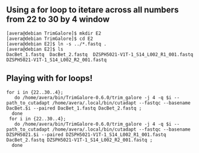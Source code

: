 ## Using a for loop to itetare across all numbers from 22 to 30 by 4 window 

```console
[avera@debian TrimGalore]$ mkdir E2
[avera@debian TrimGalore]$ cd E2
[avera@debian E2]$ ln -s ../*.fastq .
[avera@debian E2]$ ls
DacBet_1.fastq  DacBet_2.fastq  DZSPH5021-V1T-1_S14_L002_R1_001.fastq  DZSPH5021-V1T-1_S14_L002_R2_001.fastq
```
## Playing with for loops!
```Console
for i in {22..30..4}; 
   do /home/avera/bin/TrimGalore-0.6.0/trim_galore -j 4 -q $i --path_to_cutadapt /home/avera/.local/bin/cutadapt --fastqc --basename DacBet.$i --paired DacBet_1.fastq DacBet_2.fastq ;
  done
 for i in {22..30..4}; 
   do /home/avera/bin/TrimGalore-0.6.0/trim_galore -j 4 -q $i --path_to_cutadapt /home/avera/.local/bin/cutadapt --fastqc --basename DZSPH5021.$i --paired DZSPH5021-V1T-1_S14_L002_R1_001.fastq DacBet_2.fastq DZSPH5021-V1T-1_S14_L002_R2_001.fastq ;
  done
 ```
